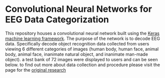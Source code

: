 # Convolutional Neural Networks for EEG Data Categorization

This repository houses a convolutional neural network built using the [Keras machine learning framework](https://keras.io/). The purpose of the network is to decode EEG data. Specifically decode object recognition data collected from users viewing 6 different categories of images (human body, human face, animal body, animal face, inanimate natural object, and inanimate man-made object). a test bank of 72 images were displayed to users and can be seen below. to find out more about data collection and procedure please visit the page for the [original research](http://journals.plos.org/plosone/article?id=10.1371/journal.pone.0135697)